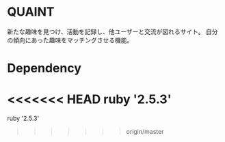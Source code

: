 # QUAINT
新たな趣味を見つけ、活動を記録し、他ユーザーと交流が図れるサイト。
自分の傾向にあった趣味をマッチングさせる機能。

# Dependency
<<<<<<< HEAD
ruby '2.5.3'
=======
ruby '2.5.3'
>>>>>>> origin/master
